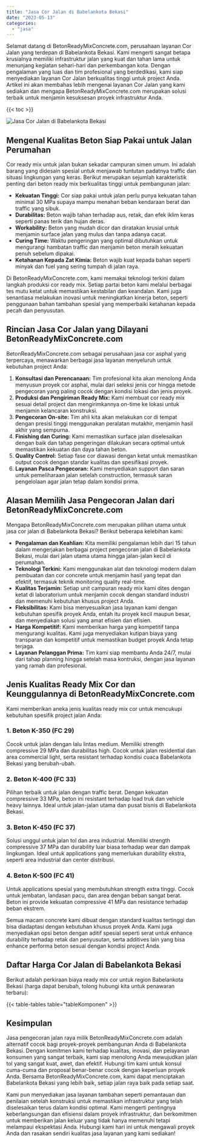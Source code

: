 ```yaml
---
title: "Jasa Cor Jalan di Babelankota Bekasi"
date: "2023-05-13"
categories: 
  - "jasa"
---
```


Selamat datang di BetonReadyMixConcrete.com, perusahaan layanan Cor Jalan yang terdepan di Babelankota Bekasi. Kami mengerti sangat betapa krusialnya memiliki infrastruktur jalan yang kuat dan tahan lama untuk menunjang kegiatan sehari-hari dan perkembangan kota. Dengan pengalaman yang luas dan tim profesional yang berdedikasi, kami siap menyediakan layanan Cor Jalan berkualitas tinggi untuk project Anda. Artikel ini akan membahas lebih mengenai layanan Cor Jalan yang kami sediakan dan mengapa BetonReadyMixConcrete.com merupakan solusi terbaik untuk menjamin kesuksesan proyek infrastruktur Anda.

{{< toc >}}

![Jasa Cor Jalan di Babelankota Bekasi](https://betoncor8.github.io/cor/harga-beton-readymix-concrete%20(25).png)

## Mengenal Kualitas Beton Siap Pakai untuk Jalan Perumahan

Cor ready mix untuk jalan bukan sekadar campuran simen umum. Ini adalah barang yang didesain spesial untuk menjawab tuntutan padatnya traffic dan situasi lingkungan yang keras. Berikut merupakan sejumlah karakteristik penting dari beton ready mix berkualitas tinggi untuk pembangunan jalan:

- **Kekuatan Tinggi:** Cor siap pakai untuk jalan perlu punya kekuatan tahan minimal 30 MPa supaya mampu menahan beban kendaraan berat dan traffic yang sibuk.
- **Durabilitas:** Beton wajib tahan terhadap aus, retak, dan efek iklim keras seperti panas terik dan hujan deras.
- **Workability:** Beton yang mudah dicor dan diratakan krusial untuk menjamin surface jalan yang mulus dan tanpa adanya cacat.
- **Curing Time:** Waktu pengeringan yang optimal dibutuhkan untuk mengurangi hambatan traffic dan menjamin beton meraih kekuatan penuh sebelum dipakai.
- **Ketahanan Kepada Zat Kimia:** Beton wajib kuat kepada bahan seperti minyak dan fuel yang sering tumpah di jalan raya.

Di BetonReadyMixConcrete.com, kami memakai teknologi terkini dalam langkah produksi cor ready mix. Setiap partai beton kami melalui berbagai tes mutu ketat untuk memastikan kestabilan dan keandalan. Kami juga senantiasa melakukan inovasi untuk meningkatkan kinerja beton, seperti penggunaan bahan tambahan spesial yang memperbaiki ketahanan kepada pecah dan penyusutan.

## Rincian Jasa Cor Jalan yang Dilayani BetonReadyMixConcrete.com

BetonReadyMixConcrete.com sebagai perusahaan jasa cor asphal yang terpercaya, menawarkan berbagai jasa layanan menyeluruh untuk kebutuhan project Anda:

1. **Konsultasi dan Perencanaan:** Tim profesional kita akan menolong Anda menyusun proyek cor asphal, mulai dari seleksi jenis cor hingga metode pengecoran yang paling cocok dengan kondisi lokasi dan jenis proyek.
2. **Produksi dan Pengiriman Ready Mix:** Kami membuat cor ready mix sesuai detail project dan mengirimkannya on-time ke lokasi untuk menjamin kelancaran konstruksi.
3. **Pengecoran On-site:** Tim ahli kita akan melakukan cor di tempat dengan presisi tinggi menggunakan peralatan mutakhir, menjamin hasil akhir yang sempurna.
4. **Finishing dan Curing:** Kami memastikan surface jalan diselesaikan dengan baik dan tahap pengeringan dilakukan secara optimal untuk memastikan kekuatan dan daya tahan beton.
5. **Quality Control:** Setiap fase cor diawasi dengan ketat untuk memastikan output cocok dengan standar kualitas dan spesifikasi proyek.
6. **Layanan Pasca Pengecoran:** Kami menyediakan support dan saran untuk pemeliharaan jalan setelah construction, termasuk saran pengelolaan agar jalan tetap dalam kondisi prima.

## Alasan Memilih Jasa Pengecoran Jalan dari BetonReadyMixConcrete.com

Mengapa BetonReadyMixConcrete.com merupakan pilihan utama untuk jasa cor jalan di Babelankota Bekasi? Berikut beberapa kelebihan kami:

- **Pengalaman dan Keahlian:** Kita memiliki pengalaman lebih dari 15 tahun dalam mengerjakan berbagai project pengecoran jalan di Babelankota Bekasi, mulai dari jalan utama utama hingga jalan-jalan kecil di perumahan.
- **Teknologi Terkini:** Kami menggunakan alat dan teknologi modern dalam pembuatan dan cor concrete untuk menjamin hasil yang tepat dan efektif, termasuk teknik monitoring quality real-time.
- **Kualitas Terjamin:** Setiap unit campuran ready mix kami dites dengan ketat di laboratorium untuk menjamin cocok dengan standard industri dan memenuhi kebutuhan khusus project Anda.
- **Fleksibilitas:** Kami bisa menyesuaikan jasa layanan kami dengan kebutuhan spesifik proyek Anda, entah itu proyek kecil maupun besar, dan menyediakan solusi yang amat efisien dan efisien.
- **Harga Kompetitif:** Kami memberikan harga yang kompetitif tanpa mengurangi kualitas. Kami juga menyediakan kutipan biaya yang transparan dan kompetitif untuk memastikan budget proyek Anda tetap terjaga.
- **Layanan Pelanggan Prima:** Tim kami siap membantu Anda 24/7, mulai dari tahap planning hingga setelah masa kontruksi, dengan jasa layanan yang ramah dan profesional.

## Jenis Kualitas Ready Mix Cor dan Keunggulannya di BetonReadyMixConcrete.com

Kami memberikan aneka jenis kualitas ready mix cor untuk mencukupi kebutuhan spesifik project jalan Anda:

### 1\. Beton K-350 (FC 29)

Cocok untuk jalan dengan lalu lintas medium. Memiliki strength compressive 29 MPa dan durabilitas high. Cocok untuk jalan residential dan area commercial light, serta resistant terhadap kondisi cuaca Babelankota Bekasi yang berubah-ubah.

### 2\. Beton K-400 (FC 33)

Pilihan terbaik untuk jalan dengan traffic berat. Dengan kekuatan compressive 33 MPa, beton ini resistant terhadap load truk dan vehicle heavy lainnya. Ideal untuk jalan-jalan utama dan pusat bisnis di Babelankota Bekasi.

### 3\. Beton K-450 (FC 37)

Solusi unggul untuk jalan tol dan area industrial. Memiliki strength compressive 37 MPa dan durability luar biasa terhadap wear dan dampak lingkungan. Ideal untuk applications yang memerlukan durability ekstra, seperti area industrial dan center distribusi.

### 4\. Beton K-500 (FC 41)

Untuk applications spesial yang membutuhkan strength extra tinggi. Cocok untuk jembatan, landasan pacu, dan area dengan beban sangat berat. Beton ini provide kekuatan compressive 41 MPa dan resistance terhadap beban ekstrem.

Semua macam concrete kami dibuat dengan standard kualitas tertinggi dan bisa diadaptasi dengan kebutuhan khusus proyek Anda. Kami juga menyediakan opsi beton dengan aditif spesial seperti serat untuk enhance durability terhadap retak dan penyusutan, serta additives lain yang bisa enhance performa beton sesuai dengan kondisi project Anda.

## Daftar Harga Cor Jalan di Babelankota Bekasi

Berikut adalah perkiraan biaya ready mix cor untuk region Babelankota Bekasi (harga dapat berubah, tolong hubungi kita untuk penawaran terbaru):

{{< table-tables table="tableKomponen" >}}

## Kesimpulan

Jasa pengecoran jalan raya milik BetonReadyMixConcrete.com adalah alternatif cocok bagi proyek-proyek pembangunan Anda di Babelankota Bekasi. Dengan komitmen kami terhadap kualitas, inovasi, dan pelayanan konsumen yang sangat terbaik, kami siap menolong Anda mewujudkan jalan tol yang sangat kuat, awet, dan efektif. Hubungi tim kami untuk konsul cuma-cuma dan proposal benar-benar cocok dengan keperluan proyek Anda. Bersama BetonReadyMixConcrete.com, kami dapat menciptakan Babelankota Bekasi yang lebih baik, setiap jalan raya baik pada setiap saat.

Kami pun menyediakan jasa layanan tambahan seperti pemantauan dan penilaian setelah konstruksi untuk memastikan infrastruktur yang telah diselesaikan terus dalam kondisi optimal. Kami mengerti pentingnya keberlangsungan dan efisiensi dalam proyek infrastruktur, dan berkomitmen untuk memberikan jalan keluar yang tidak hanya memenuhi tetapi melampaui ekspektasi Anda. Hubungi kami hari ini untuk mengawali proyek Anda dan rasakan sendiri kualitas jasa layanan yang kami sediakan!
